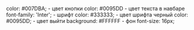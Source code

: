 color: #007DBA; - цвет кнопки
color: #0095DD - цвет текста в навбаре
font-family: 'Inter'; - шрифт
color: #333333; - цвет шрифта черный
color: #0095DD; - цвет выйти
background: #FFFFFF - фон
font-size: 16px;